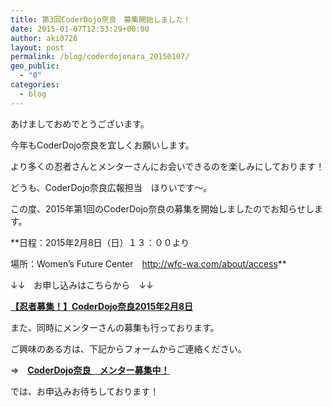 ```yaml
---
title: 第3回CoderDojo奈良　募集開始しました！
date: 2015-01-07T12:53:29+00:00
author: aki0726
layout: post
permalink: /blog/coderdojonara_20150107/
geo_public:
  - "0"
categories:
  - blog
---
```

あけましておめでとうございます。
  
今年もCoderDojo奈良を宜しくお願いします。
  
より多くの忍者さんとメンターさんにお会いできるのを楽しみにしております！

どうも、CoderDojo奈良広報担当　ほりいです～。
  
この度、2015年第1回のCoderDojo奈良の募集を開始しましたのでお知らせします。
  
**日程：2015年2月8日（日）１３：００より
  
場所：Women&#8217;s Future Center　<a href="http://wfc-wa.com/about/access" target="_blank">http://wfc-wa.com/about/access</a>**

↓↓　お申し込みはこちらから　↓↓
  
**<a href="http://coderdojo-nara.doorkeeper.jp/events/19366" target="_blank">【忍者募集！】CoderDojo奈良2015年2月8日</a>**

また、同時にメンターさんの募集も行っております。
  
ご興味のある方は、下記からフォームからご連絡ください。
  
⇒　**[CoderDojo奈良　メンター募集中！](https://coderdojonara.wordpress.com/join_us/)**

では、お申込みお待ちしております！